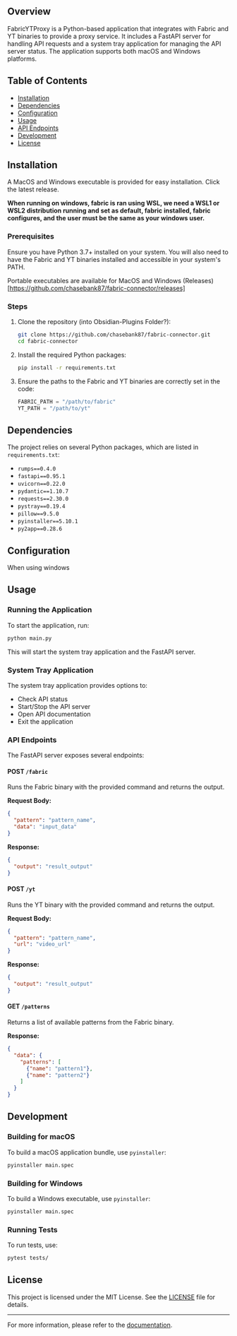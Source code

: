 
## Overview

FabricYTProxy is a Python-based application that integrates with Fabric and YT binaries to provide a proxy service. It includes a FastAPI server for handling API requests and a system tray application for managing the API server status. The application supports both macOS and Windows platforms.

## Table of Contents

- [Installation](#installation)
- [Dependencies](#dependencies)
- [Configuration](#configuration)
- [Usage](#usage)
- [API Endpoints](#api-endpoints)
- [Development](#development)
- [License](#license)

## Installation

A MacOS and Windows executable is provided for easy installation. Click the latest release.

**When running on windows, fabric is ran using WSL, we need a WSL1 or WSL2 distribution running and set as default, fabric installed, fabric configures, and the user must be the same as your windows user.**

### Prerequisites

Ensure you have Python 3.7+ installed on your system. You will also need to have the Fabric and YT binaries installed and accessible in your system's PATH.

Portable executables are available for MacOS and Windows (Releases)[https://github.com/chasebank87/fabric-connector/releases]

### Steps

1. Clone the repository (into Obsidian-Plugins Folder?):
    ```sh
    git clone https://github.com/chasebank87/fabric-connector.git
    cd fabric-connector
    ```

2. Install the required Python packages:
    ```sh
    pip install -r requirements.txt
    ```

3. Ensure the paths to the Fabric and YT binaries are correctly set in the code:
    ```python
    FABRIC_PATH = "/path/to/fabric"
    YT_PATH = "/path/to/yt"
    ```

## Dependencies

The project relies on several Python packages, which are listed in `requirements.txt`:

- `rumps==0.4.0`
- `fastapi==0.95.1`
- `uvicorn==0.22.0`
- `pydantic==1.10.7`
- `requests==2.30.0`
- `pystray==0.19.4`
- `pillow==9.5.0`
- `pyinstaller==5.10.1`
- `py2app==0.28.6`

## Configuration

When using windows

## Usage

### Running the Application

To start the application, run:

```sh
python main.py
```

This will start the system tray application and the FastAPI server.

### System Tray Application

The system tray application provides options to:

- Check API status
- Start/Stop the API server
- Open API documentation
- Exit the application

### API Endpoints

The FastAPI server exposes several endpoints:

#### POST `/fabric`

Runs the Fabric binary with the provided command and returns the output.

**Request Body:**
```json
{
  "pattern": "pattern_name",
  "data": "input_data"
}
```

**Response:**
```json
{
  "output": "result_output"
}
```

#### POST `/yt`

Runs the YT binary with the provided command and returns the output.

**Request Body:**
```json
{
  "pattern": "pattern_name",
  "url": "video_url"
}
```

**Response:**
```json
{
  "output": "result_output"
}
```

#### GET `/patterns`

Returns a list of available patterns from the Fabric binary.

**Response:**
```json
{
  "data": {
    "patterns": [
      {"name": "pattern1"},
      {"name": "pattern2"}
    ]
  }
}
```

## Development

### Building for macOS

To build a macOS application bundle, use `pyinstaller`:

```sh
pyinstaller main.spec
```

### Building for Windows

To build a Windows executable, use `pyinstaller`:

```sh
pyinstaller main.spec
```

### Running Tests

To run tests, use:

```sh
pytest tests/
```

## License

This project is licensed under the MIT License. See the [LICENSE](LICENSE) file for details.

---

For more information, please refer to the [documentation](http://127.0.0.1:8000/docs).
